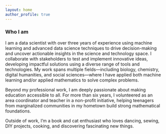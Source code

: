 ```yaml
---
layout: home
author_profile: true
---
```


### Who I am

I am a data scientist with over three years of experience using machine learning and advanced data science techniques to drive decision-making and uncover actionable insights in the 
science and technology space. I collaborate with stakeholders to test and implement innovative ideas, developing impactful solutions using a diverse range of tools and technologies. 
My work spans multiple fields—including biology, chemistry, digital humanities, and social sciences—where I have applied both machine learning and/or applied mathematics to solve complex
problems.

Beyond my professional work, I am deeply passionate about making education accessible to all. For more than six years, I volunteered as an area coordinator and teacher in a non-profit 
initiative, helping teenagers from marginalized communities in my hometown build strong mathematical foundations.

Outside of work, I’m a book and cat enthusiast who loves dancing, sewing, DIY projects, cooking, and discovering fascinating new things.
